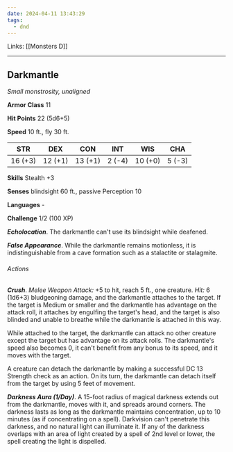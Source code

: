 ```yaml
---
date: 2024-04-11 13:43:29
tags:
  - dnd
---
```

Links: [[Monsters D]]

---

## Darkmantle

*Small monstrosity, unaligned*

**Armor Class** 11

**Hit Points** 22 (5d6+5)

**Speed** 10 ft., fly 30 ft.

| STR     | DEX     | CON     | INT    | WIS     | CHA    |
|---------|---------|---------|--------|---------|--------|
| 16 (+3) | 12 (+1) | 13 (+1) | 2 (-4) | 10 (+0) | 5 (-3) |

**Skills** Stealth +3

**Senses** blindsight 60 ft., passive Perception 10

**Languages** -

**Challenge** 1/2 (100 XP)

***Echolocation***. The darkmantle can't use its blindsight while deafened.

***False Appearance***. While the darkmantle remains motionless, it is indistinguishable from a cave formation such as a stalactite or stalagmite.

###### Actions

***Crush***. *Melee Weapon Attack:* +5 to hit, reach 5 ft., one creature. *Hit:* 6 (1d6+3) bludgeoning damage, and the darkmantle attaches to the target. If the target is Medium or smaller and the darkmantle has advantage on the attack roll, it attaches by engulfing the target's head, and the target is also blinded and unable to breathe while the darkmantle is attached in this way.

While attached to the target, the darkmantle can attack no other creature except the target but has advantage on its attack rolls. The darkmantle's speed also becomes 0, it can't benefit from any bonus to its speed, and it moves with the target.

A creature can detach the darkmantle by making a successful DC 13 Strength check as an action. On its turn, the darkmantle can detach itself from the target by using 5 feet of movement.

***Darkness Aura (1/Day)***. A 15-foot radius of magical darkness extends out from the darkmantle, moves with it, and spreads around corners. The darkness lasts as long as the darkmantle maintains concentration, up to 10 minutes (as if concentrating on a spell). Darkvision can't penetrate this darkness, and no natural light can illuminate it. If any of the darkness overlaps with an area of light created by a spell of 2nd level or lower, the spell creating the light is dispelled.